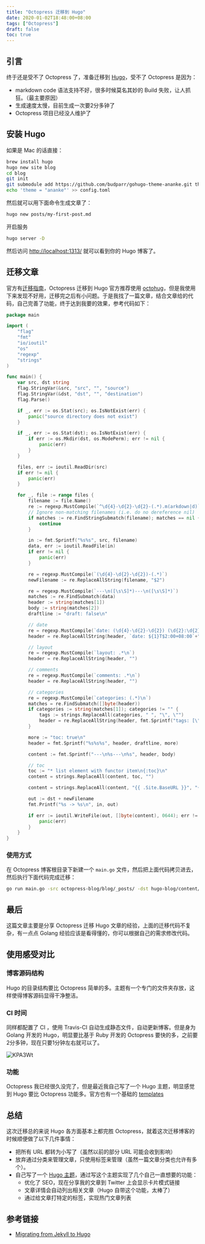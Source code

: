 ```yaml
---
title: "Octopress 迁移到 Hugo"
date: 2020-01-02T18:48:00+08:00
tags: ["Octopress"] 
draft: false
toc: true
---
```


## 引言

终于还是受不了 Octopress 了，准备迁移到 [Hugo](https://gohugo.io/)，受不了 Octopress 是因为：

- markdown code 语法支持不好，很多时候莫名其妙的 Build 失败，让人抓狂。（最主要原因）
- 生成速度太慢，目前生成一次要2分多钟了
- Octopress 项目已经没人维护了

<!--more-->

## 安装 Hugo

如果是 Mac 的话直接：

```sh
brew install hugo
hugo new site blog
cd blog
git init
git submodule add https://github.com/budparr/gohugo-theme-ananke.git themes/ananke
echo 'theme = "ananke"' >> config.toml
```

然后就可以用下面命令生成文章了：

```sh
hugo new posts/my-first-post.md
```

开启服务

```sh
hugo server -D
```

然后访问 <http://localhost:1313/> 就可以看到你的 Hugo 博客了。

## 迁移文章

官方有[迁移指南](https://gohugo.io/tools/migrations/)，Octopress 迁移到 Hugo 官方推荐使用 [octohug](https://github.com/codebrane/octohug)，但是我使用下来发现不好用，迁移完之后有小问题。于是我找了一篇文章，结合文章给的代码，自己完善了功能，终于达到我要的效果，参考代码如下：

```go
package main

import (
	"flag"
	"fmt"
	"io/ioutil"
	"os"
	"regexp"
	"strings"
)

func main() {
	var src, dst string
	flag.StringVar(&src, "src", "", "source")
	flag.StringVar(&dst, "dst", "", "destination")
	flag.Parse()

	if _, err := os.Stat(src); os.IsNotExist(err) {
		panic("source directory does not exist")
	}

	if _, err := os.Stat(dst); os.IsNotExist(err) {
		if err := os.Mkdir(dst, os.ModePerm); err != nil {
			panic(err)
		}
	}

	files, err := ioutil.ReadDir(src)
	if err != nil {
		panic(err)
	}

	for _, file := range files {
		filename := file.Name()
		re := regexp.MustCompile(`^\d{4}-\d{2}-\d{2}-(.*).m(arkdown|d)`)
		// Ignore non-matching filenames (i.e. do no dereference nil)
		if matches := re.FindStringSubmatch(filename); matches == nil {
			continue
		}

		in := fmt.Sprintf("%s%s", src, filename)
		data, err := ioutil.ReadFile(in)
		if err != nil {
			panic(err)
		}

		re = regexp.MustCompile(`(\d{4}-\d{2}-\d{2})-(.*)`)
		newFilename := re.ReplaceAllString(filename, "$2")

		re = regexp.MustCompile(`---\n([\s\S]*)---\n([\s\S]*)`)
		matches := re.FindSubmatch(data)
		header := string(matches[1])
		body := string(matches[2])
		draftline := "draft: false\n"

		// date
		re = regexp.MustCompile(`date: (\d{4}-\d{2}-\d{2}) (\d{2}:\d{2}).*\n`)
		header = re.ReplaceAllString(header, `date: ${1}T$2:00+08:00`+"\n")

		// layout
		re = regexp.MustCompile(`layout: .*\n`)
		header = re.ReplaceAllString(header, "")

		// comments
		re = regexp.MustCompile(`comments: .*\n`)
		header = re.ReplaceAllString(header, "")

		// categories
		re = regexp.MustCompile(`categories: (.*)\n`)
		matches = re.FindSubmatch([]byte(header))
		if categories := string(matches[1]); categories != "" {
			tags := strings.ReplaceAll(categories, " ", "\", \"")
			header = re.ReplaceAllString(header, fmt.Sprintf("tags: [\"%s\"] \n", tags))
		}

		more := "toc: true\n"
		header = fmt.Sprintf("%s%s%s", header, draftline, more)

		content := fmt.Sprintf("---\n%s---\n%s", header, body)

		// toc
		toc := "* list element with functor item\n{:toc}\n"
		content = strings.ReplaceAll(content, toc, "")

		content = strings.ReplaceAll(content, "{{ .Site.BaseURL }}", "{{ .Site.BaseURL }}")

		out := dst + newFilename
		fmt.Printf("%s -> %s\n", in, out)

		if err := ioutil.WriteFile(out, []byte(content), 0644); err != nil {
			panic(err)
		}
	}
}
```


### 使用方式

在 Octopress 博客根目录下新建一个 `main.go` 文件，然后把上面代码拷贝进去，然后执行下面代码完成迁移：

```sh
go run main.go -src octopress-blog/blog/_posts/ -dst hugo-blog/content/posts/
```

## 最后

这篇文章主要是分享 Octopress 迁移 Hugo 文章的经验，上面的迁移代码不复杂，有一点点 Golang 经验应该是看得懂的，你可以根据自己的需求修改代码。


## 使用感受对比

### 博客源码结构

Hugo 的目录结构要比 Octopress 简单的多。主题有一个专门的文件夹存放，这样使得博客源码显得干净整洁。

### CI 时间

同样都配置了 CI ，使用 Travis-CI 自动生成静态文件，自动更新博客。但是身为 Golang 开发的 Hugo，明显要比基于 Ruby 开发的 Octopress 要快的多，之前要2分多钟，现在只要1分钟左右就可以了。

![KPA3Wt](https://blog-1251237404.cos.ap-guangzhou.myqcloud.com/KPA3Wt.png)

### 功能

Octopress 我已经很久没完了，但是最近我自己写了一个 Hugo 主题，明显感觉到 Hugo 要比 Octopress 功能多。官方也有一个基础的 [templates](https://gohugo.io/templates/internal/)

## 总结

这次迁移总的来说 Hugo 各方面基本上都完胜 Octopress，就着这次迁移博客的时候顺便做了以下几件事情：

- 把所有 URL 都转为小写了（虽然以前的部分 URL 可能会收到影响）
- 放弃通过分类来管理文章，只使用标签来管理（虽然一篇文章分类也允许有多个）。
- 自己写了一个 [Hugo 主题](https://github.com/forecho/hugo-theme-echo)，通过写这个主题实现了几个自己一直想要的功能：
	- 优化了 SEO，现在分享我的文章到 Twitter 上会显示卡片模式链接
	- 文章详情会自动列出相关文章（Hugo 自带这个功能，太棒了）
	- 通过给文章打特定的标签，实现热门文章列表

## 参考链接

- [Migrating from Jekyll to Hugo](https://miguelmota.com/blog/migrating-from-jekyll-to-hugo/)